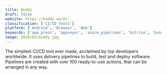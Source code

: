 ```yaml
---
title: Buddy
draft: false 
website: https://buddy.works
classification: ['CI/CD Tools']
platform: ['Android', 'Browser', 'Web']
keywords: ['app_press', 'appveyor', 'azure_pipelines', 'bitrise', 'bunsenlabs', 'codeship', 'github', 'gitlab', 'go.cd', 'octopus_deploy', 'rhodecode', 'semaphore', 'spinnaker', 'teamcity']
image: 2020/03/buddy.jpg
---
```

The simplest CI/CD tool ever made, acclaimed by top developers worldwide. It uses delivery pipelines to build, test and deploy software. Pipelines are created with over 100 ready-to-use actions, that can be arranged in any way.
